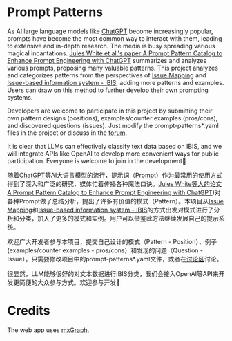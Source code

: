# Prompt Patterns

As AI large language models like [ChatGPT](https://openai.com/blog/chatgpt) become increasingly popular, prompts have become the most common way to interact with them, leading to extensive and in-depth research. The media is busy spreading various magical incantations. [Jules White et al.'s paper A Prompt Pattern Catalog to Enhance Prompt Engineering with ChatGPT](https://arxiv.org/abs/2302.11382) summarizes and analyzes various prompts, proposing many valuable patterns. This project analyzes and categorizes patterns from the perspectives of [Issue Mapping](http://www.cognexus.org/issue_mapping_faqs.htm) and [Issue-based information system - IBIS](https://en.wikipedia.org/wiki/Issue-based_information_system), adding more patterns and examples. Users can draw on this method to further develop their own prompting systems.

Developers are welcome to participate in this project by submitting their own pattern designs (positions), examples/counter examples (pros/cons), and discovered questions (issues). Just modify the prompt-patterns*.yaml files in the project or discuss in the [forum](https://github.com/AI-LLM/prompt-patterns/discussions).

It is clear that LLMs can effectively classify text data based on IBIS, and we will integrate APIs like OpenAI to develop more convenient ways for public participation. Everyone is welcome to join in the development👏

随着[ChatGPT](https://openai.com/blog/chatgpt)等AI大语言模型的流行，提示词（Prompt）作为最常用的使用方式得到了深入和广泛的研究，媒体忙着传播各种魔法口诀。[Jules White等人的论文 A Prompt Pattern Catalog to Enhance Prompt Engineering with ChatGPT](https://arxiv.org/abs/2302.11382))对各种Prompt做了总结分析，提出了许多有价值的模式（Pattern）。本项目从[Issue Mapping](http://www.cognexus.org/issue_mapping_faqs.htm)和[Issue-based information system - IBIS](https://en.wikipedia.org/wiki/Issue-based_information_system)的方式出发对模式进行了分析和分类，加入了更多的模式和实例。用户可以借鉴此方法继续发展自己的提示系统。

欢迎广大开发者参与本项目，提交自己设计的模式（Pattern - Position）、例子(examples/counter examples - pros/cons）和发现的问题（Question - Issue）。只需要修改项目中的prompt-patterns*.yaml文件，或者在[讨论区](https://github.com/AI-LLM/prompt-patterns/discussions)讨论。

很显然，LLM能够很好的对文本数据进行IBIS分类，我们会接入OpenAI等API来开发更简便的大众参与方式。欢迎参与开发👏

# Credits

The web app uses [mxGraph](https://github.com/jgraph/mxgraph).